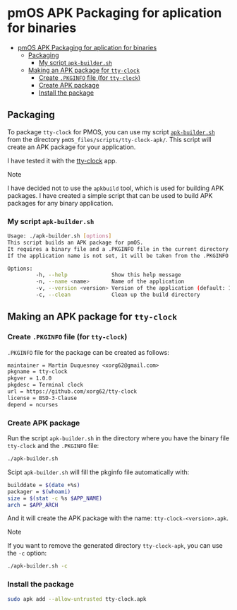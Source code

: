 # pmOS APK Packaging for aplication for binaries

- [pmOS APK Packaging for aplication for binaries](#pmos-apk-packaging-for-aplication-for-binaries)
  - [Packaging](#packaging)
    - [My script `apk-builder.sh`](#my-script-apk-buildersh)
  - [Making an APK package for `tty-clock`](#making-an-apk-package-for-tty-clock)
    - [Create `.PKGINFO` file (for `tty-clock`)](#create-pkginfo-file-for-tty-clock)
    - [Create APK package](#create-apk-package)
    - [Install the package](#install-the-package)

## Packaging
To package `tty-clock` for PMOS, you can use my script [`apk-builder.sh`](../pmOS_files/scripts/apk-builder.sh) from the directory `pmOS_files/scripts/tty-clock-apk/`. This script will create an APK package for your application.

I have tested it with the [tty-clock](pmos_tty-clock_native.md) app. 

> [!note] 
> I have decided not to use the `apkbuild` tool, which is used for building APK packages. I have created a simple script that can be used to build APK packages for any binary application.

### My script `apk-builder.sh`

```sh
Usage: ./apk-builder.sh [options]
This script builds an APK package for pmOS.
It requires a binary file and a .PKGINFO file in the current directory.
If the application name is not set, it will be taken from the .PKGINFO file.

Options:
         -h, --help              Show this help message
         -n, --name <name>       Name of the application
         -v, --version <version> Version of the application (default: 1.0.0)
         -c, --clean             Clean up the build directory
```

## Making an APK package for `tty-clock`

### Create `.PKGINFO` file (for `tty-clock`)
`.PKGINFO` file for the package can be created as follows:

```txt
maintainer = Martin Duquesnoy <xorg62@gmail.com>
pkgname = tty-clock
pkgver = 1.0.0
pkgdesc = Terminal clock
url = https://github.com/xorg62/tty-clock
license = BSD-3-Clause
depend = ncurses
```

### Create APK package

Run the script `apk-builder.sh` in the directory where you have the binary file `tty-clock` and the `.PKGINFO` file:

```sh
./apk-builder.sh
```

Scipt `apk-builder.sh` will fill the pkginfo file automatically with:
```bash
builddate = $(date +%s)
packager = $(whoami)
size = $(stat -c %s $APP_NAME)
arch = $APP_ARCH
```

And it will create the APK package with the name: `tty-clock-<version>.apk`.

> [!note]
> If you want to remove the generated directory `tty-clock-apk`, you can use the `-c` option:
> ```sh
> ./apk-builder.sh -c
> ```

### Install the package
```sh
sudo apk add --allow-untrusted tty-clock.apk
```
